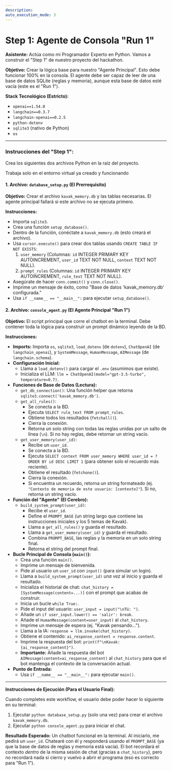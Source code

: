 ```yaml
---
description: 
auto_execution_mode: 3
---
```


# Step 1: Agente de Consola "Run 1"

**Asistente:** Actúa como mi Programador Experto en Python. Vamos a construir el "Step 1" de nuestro proyecto del hackathon.

**Objetivo:** Crear la lógica base para nuestro "Agente Principal". Esto debe funcionar 100% en la consola. El agente debe ser capaz de leer de una base de datos SQLite (reglas y memoria), aunque esta base de datos esté vacía (este es el "Run 1").

**Stack Tecnológico (Estricto):**
* `openai==1.54.0`
* `langchain==0.3.7`
* `langchain-openai==0.2.5`
* `python-dotenv`
* `sqlite3` (nativo de Python)
* `os`

---

### Instrucciones del "Step 1":

Crea los siguientes dos archivos Python en la raíz del proyecto.

Trabaja solo en el entorno virtual ya creado y funcionando 

#### 1. Archivo: `database_setup.py` (El Prerrequisito)

**Objetivo:** Crear el archivo `kavak_memory.db` y las tablas necesarias. El agente principal fallará si este archivo no se ejecuta primero.

**Instrucciones:**
* Importa `sqlite3`.
* Crea una función `setup_database()`.
* Dentro de la función, conéctate a `kavak_memory.db` (esto creará el archivo).
* Usa `cursor.execute()` para crear dos tablas usando `CREATE TABLE IF NOT EXISTS`:
    1.  `user_memory` (Columnas: `id` INTEGER PRIMARY KEY AUTOINCREMENT, `user_id` TEXT NOT NULL, `context` TEXT NOT NULL).
    2.  `prompt_rules` (Columnas: `id` INTEGER PRIMARY KEY AUTOINCREMENT, `rule_text` TEXT NOT NULL).
* Asegúrate de hacer `conn.commit()` y `conn.close()`.
* Imprime un mensaje de éxito, como "Base de datos 'kavak_memory.db' configurada."
* Usa `if __name__ == "__main__":` para ejecutar `setup_database()`.

#### 2. Archivo: `console_agent.py` (El Agente Principal "Run 1")

**Objetivo:** El script principal que corre el chatbot en la terminal. Debe contener toda la lógica para construir un prompt dinámico leyendo de la BD.

**Instrucciones:**
* **Imports:** Importa `os`, `sqlite3`, `load_dotenv` (de `dotenv`), `ChatOpenAI` (de `langchain_openai`), y `SystemMessage`, `HumanMessage`, `AIMessage` (de `langchain.schema`).
* **Configuración Inicial:**
    * Llama a `load_dotenv()` para cargar el `.env` (asumimos que existe).
    * Inicializa el LLM: `llm = ChatOpenAI(model="gpt-3.5-turbo", temperature=0.7)`.
* **Funciones de Base de Datos (Lectura):**
    * `get_db_connection()`: Una función helper que retorna `sqlite3.connect('kavak_memory.db')`.
    * `get_all_rules()`:
        * Se conecta a la BD.
        * Ejecuta `SELECT rule_text FROM prompt_rules`.
        * Obtiene todos los resultados (`fetchall()`).
        * Cierra la conexión.
        * Retorna un solo string con todas las reglas unidas por un salto de línea (`\n`). Si no hay reglas, debe retornar un string vacío.
    * `get_user_memory(user_id)`:
        * Recibe un `user_id`.
        * Se conecta a la BD.
        * Ejecuta `SELECT context FROM user_memory WHERE user_id = ? ORDER BY id DESC LIMIT 1` (para obtener solo el recuerdo más reciente).
        * Obtiene el resultado (`fetchone()`).
        * Cierra la conexión.
        * Si encuentra un recuerdo, retorna un string formateado (ej. `"Contexto de memoria de este usuario: [contexto]"`). Si no, retorna un string vacío.
* **Función del "Agente" (El Cerebro):**
    * `build_system_prompt(user_id)`:
        * Recibe el `user_id`.
        * Define el `PROMPT_BASE` (un string largo que contiene las instrucciones iniciales y los 5 temas de Kavak).
        * Llama a `get_all_rules()` y guarda el resultado.
        * Llama a `get_user_memory(user_id)` y guarda el resultado.
        * Combina `PROMPT_BASE`, las reglas y la memoria en un solo string final.
        * Retorna el string del prompt final.
* **Bucle Principal de Consola (`main()`):**
    * Crea una función `main()`.
    * Imprime un mensaje de bienvenida.
    * Pide al usuario un `user_id` con `input()` (para simular un login).
    * Llama a `build_system_prompt(user_id)` *una vez* al inicio y guarda el resultado.
    * Inicializa el historial de chat: `chat_history = [SystemMessage(content=...)]` con el prompt que acabas de construir.
    * Inicia un bucle `while True:`.
    * Pide el input del usuario: `user_input = input("\nTú: ")`.
    * Añade un `if user_input.lower() == 'salir': break`.
    * Añade el `HumanMessage(content=user_input)` al `chat_history`.
    * Imprime un mensaje de espera (ej. "Kavak pensando...").
    * Llama a la IA: `response = llm.invoke(chat_history)`.
    * Obtiene el contenido: `ai_response_content = response.content`.
    * Imprime la respuesta del bot: `print(f"\nKavak: {ai_response_content}")`.
    * **Importante:** Añade la respuesta del bot `AIMessage(content=ai_response_content)` al `chat_history` para que el bot mantenga el contexto de la conversación actual.
* **Punto de Entrada:**
    * Usa `if __name__ == "__main__":` para ejecutar `main()`.

---

**Instrucciones de Ejecución (Para el Usuario Final):**

Cuando completes este workflow, el usuario debe poder hacer lo siguiente en su terminal:
1.  Ejecutar `python database_setup.py` (solo una vez) para crear el archivo `kavak_memory.db`.
2.  Ejecutar `python console_agent.py` para iniciar el chat.

**Resultado Esperado:**
Un chatbot funcional en la terminal. Al iniciarlo, me pedirá un `user_id`. Chatearé con él y responderá usando el `PROMPT_BASE` (ya que la base de datos de reglas y memoria está vacía). El bot recordará el contexto *dentro* de la misma sesión de chat (gracias a `chat_history`), pero no recordará nada si cierro y vuelvo a abrir el programa (eso es correcto para "Run 1").